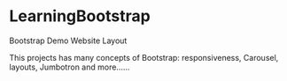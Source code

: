 # LearningBootstrap
Bootstrap Demo Website Layout

This projects has many concepts of Bootstrap: responsiveness, Carousel, layouts, Jumbotron and more...... 
